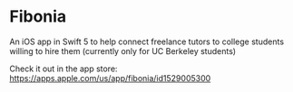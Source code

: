 # Fibonia
An iOS app in Swift 5 to help connect freelance tutors to college students willing to hire them (currently only for UC Berkeley students)

Check it out in the app store: https://apps.apple.com/us/app/fibonia/id1529005300
